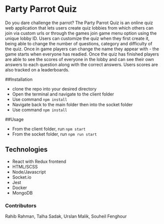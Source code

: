 # Party Parrot Quiz
Do you dare challenge the parrot? The Party Parrot Quiz is an online quiz web application that lets users create quiz lobbies from which others can join via custom urls or through the games join game menu option using the unique lobby ID. Users can customize the quiz when they first create it, being able to change the number of questions, category and difficulty of the quiz. Once in game players can change the name they appear with - the game starts when everyone has readied. Once the quiz has finished players are able to see the scores of everyone in the lobby and can see their own answers to each question along with the correct answers. Users scores are also tracked on a leaderboards.

##Installation
 - clone the repo into your desired directory
 - Open the terminal and navigate to the client folder
 - Use command `npm install`
 - Navigate back to the main folder then into the socket folder
 - Use command `npm install`

##Usage
- From the client folder, run `npm start`
- From the socket folder, run `npm run start`

## Technologies
- React with Redux frontend
- HTML/SCSS
- Node/Javascript
- Socket.io
- Jest
- Docker
- MongoDB


### Contributors
Rahib Rahman, Talha Sadak, Urslan Malik, Souheil Fenghour
